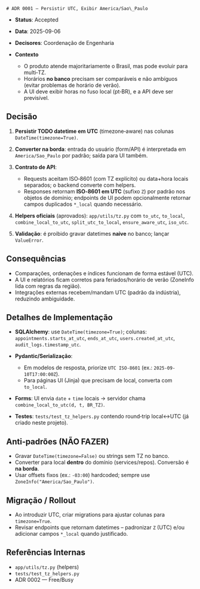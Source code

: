     # ADR 0001 — Persistir UTC, Exibir America/Sao\_Paulo

* **Status**: Accepted
* **Data**: 2025-09-06
* **Decisores**: Coordenação de Engenharia
* **Contexto**

  * O produto atende majoritariamente o Brasil, mas pode evoluir para multi‑TZ.
  * Horários **no banco** precisam ser comparáveis e não ambíguos (evitar problemas de horário de verão).
  * A UI deve exibir horas no fuso local (pt‑BR), e a API deve ser previsível.

## Decisão

1. **Persistir TODO datetime em UTC** (timezone‑aware) nas colunas `DateTime(timezone=True)`.
2. **Converter na borda**: entrada do usuário (form/API) é interpretada em `America/Sao_Paulo` por padrão; saída para UI também.
3. **Contrato de API**:

   * Requests aceitam ISO‑8601 (com TZ explícito) ou data+hora locais separados; o backend converte com helpers.
   * Responses retornam **ISO‑8601 em UTC** (sufixo `Z`) por padrão nos objetos de domínio; endpoints de UI podem opcionalmente retornar campos duplicados `*_local` quando necessário.
4. **Helpers oficiais** (aprovados): `app/utils/tz.py` com `to_utc`, `to_local`, `combine_local_to_utc`, `split_utc_to_local`, `ensure_aware_utc`, `iso_utc`.
5. **Validação**: é proibido gravar datetimes **naive** no banco; lançar `ValueError`.

## Consequências

* Comparações, ordenações e índices funcionam de forma estável (UTC).
* A UI e relatórios ficam corretos para feriados/horário de verão (ZoneInfo lida com regras da região).
* Integrações externas recebem/mandam UTC (padrão da indústria), reduzindo ambiguidade.

## Detalhes de Implementação

* **SQLAlchemy**: use `DateTime(timezone=True)`; colunas: `appointments.starts_at_utc`, `ends_at_utc`, `users.created_at_utc`, `audit_logs.timestamp_utc`.
* **Pydantic/Serialização**:

  * Em modelos de resposta, priorize `UTC ISO‑8601` (ex.: `2025-09-10T17:00:00Z`).
  * Para páginas UI (Jinja) que precisam de local, converta com `to_local`.
* **Forms**: UI envia `date` + `time` locais → servidor chama `combine_local_to_utc(d, t, BR_TZ)`.
* **Testes**: `tests/test_tz_helpers.py` contendo round‑trip local↔UTC (já criado neste projeto).

## Anti‑padrões (NÃO FAZER)

* Gravar `DateTime(timezone=False)` ou strings sem TZ no banco.
* Converter para local **dentro** do domínio (services/repos). Conversão é **na borda**.
* Usar offsets fixos (ex.: `-03:00`) hardcoded; sempre use `ZoneInfo("America/Sao_Paulo")`.

## Migração / Rollout

* Ao introduzir UTC, criar migrations para ajustar colunas para `timezone=True`.
* Revisar endpoints que retornam datetimes – padronizar `Z` (UTC) e/ou adicionar campos `*_local` quando justificado.

## Referências Internas

* `app/utils/tz.py` (helpers)
* `tests/test_tz_helpers.py`
* ADR 0002 — Free/Busy
